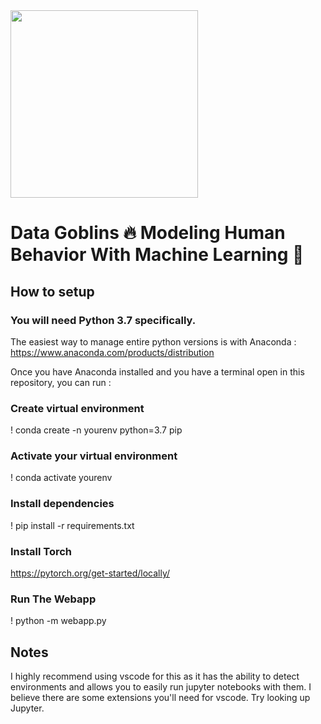 <img src=yoga.gif width="300">

# Data Goblins 🔥 Modeling Human Behavior With Machine Learning 🤖

## How to setup

### You will need Python 3.7 specifically.

The easiest way to manage entire python versions is with Anaconda : https://www.anaconda.com/products/distribution

Once you have Anaconda installed and you have a terminal open in this repository, you can run :

### Create virtual environment
! conda create -n yourenv  python=3.7 pip

### Activate your virtual environment
! conda activate yourenv

### Install dependencies
! pip install -r requirements.txt

### Install Torch
https://pytorch.org/get-started/locally/

### Run The Webapp
! python -m webapp.py

## Notes

I highly recommend using vscode for this as it has the ability to detect environments and allows you to easily run jupyter notebooks with them.
I believe there are some extensions you'll need for vscode. Try looking up Jupyter.


